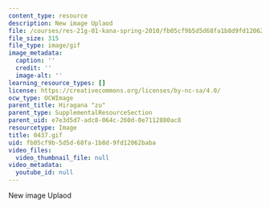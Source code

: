 ```yaml
---
content_type: resource
description: New image Uplaod
file: /courses/res-21g-01-kana-spring-2010/fb05cf9b5d5d68fa1b8d9fd12062baba_0437.gif
file_size: 315
file_type: image/gif
image_metadata:
  caption: ''
  credit: ''
  image-alt: ''
learning_resource_types: []
license: https://creativecommons.org/licenses/by-nc-sa/4.0/
ocw_type: OCWImage
parent_title: Hiragana "zu"
parent_type: SupplementalResourceSection
parent_uid: e7e3d5d7-adc8-064c-260d-0e7112880ac8
resourcetype: Image
title: 0437.gif
uid: fb05cf9b-5d5d-68fa-1b8d-9fd12062baba
video_files:
  video_thumbnail_file: null
video_metadata:
  youtube_id: null
---
```

New image Uplaod